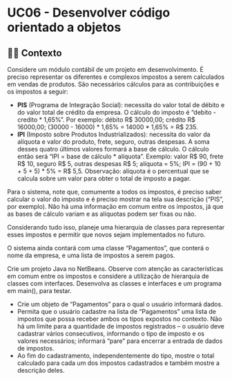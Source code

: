 # UC06 - Desenvolver código orientado a objetos
## 🧑‍🏫 Contexto
Considere um módulo contábil de um projeto em desenvolvimento. É preciso representar os diferentes e complexos impostos a serem calculados em vendas de produtos. São necessários cálculos para as contribuições e os impostos a seguir:
- **PIS** (Programa de Integração Social): necessita do valor total de débito e do valor total de crédito da empresa. O cálculo do imposto é “debito - credito * 1,65%”. Por exemplo: débito R$ 30000,00; crédito R$ 16000,00; (30000 - 16000) * 1,65% = 14000 * 1,65% = R$ 235.
- **IPI** (Imposto sobre Produtos Industrializados): necessita do valor da alíquota e valor do produto, frete, seguro, outras despesas. A soma desses quatro últimos valores formará a base de cálculo. O cálculo então será “IPI = base de cálculo * alíquota”. Exemplo: valor R$ 90, frete R$ 10, seguro R$ 5, outras despesas R$ 5; alíquota = 5%; IPI = (90 + 10 + 5 + 5) * 5% = R$ 5,5.
 Observação: alíquota é o percentual que se calcula sobre um valor para obter o total de imposto a pagar.

Para o sistema, note que, comumente a todos os impostos, é preciso saber calcular o valor do imposto e é preciso mostrar na tela sua descrição (“PIS”, por exemplo). Não há uma informação em comum entre os impostos, já que as bases de cálculo variam e as alíquotas podem ser fixas ou não.

Considerando tudo isso, planeje uma hierarquia de classes para representar esses impostos e permitir que novos sejam implementados no futuro.

O sistema ainda contará com uma classe “Pagamentos”, que conterá o nome da empresa, e uma lista de impostos a serem pagos.

Crie um projeto Java no NetBeans. Observe com atenção as características em comum entre os impostos e considere a utilização de hierarquia de classes com interfaces. Desenvolva as classes e interfaces e um programa em main(), para testar.

- Crie um objeto de “Pagamentos” para o qual o usuário informará dados.
- Permita que o usuário cadastre na lista de “Pagamentos” uma lista de impostos que possa receber ambos os tipos expostos no contexto. Não há um limite para a quantidade de impostos registrados – o usuário deve cadastrar vários consecutivos, informando o tipo de imposto e os valores necessários; informará “pare” para encerrar a entrada de dados de impostos.
- Ao fim do cadastramento, independentemente do tipo, mostre o total calculado para cada um dos impostos cadastrados e também mostre a descrição deles.
